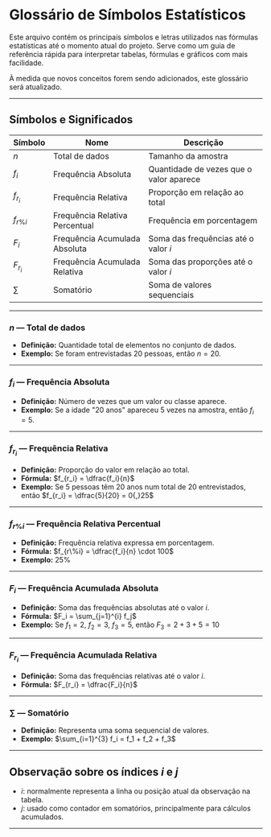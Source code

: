 # Glossário de Símbolos Estatísticos

Este arquivo contém os principais símbolos e letras utilizados nas fórmulas estatísticas até o momento atual do projeto. Serve como um guia de referência rápida para interpretar tabelas, fórmulas e gráficos com mais facilidade.

À medida que novos conceitos forem sendo adicionados, este glossário será atualizado.

---

## Símbolos e Significados

| Símbolo         | Nome                                | Descrição                                                  |
|-----------------|-------------------------------------|-------------------------------------------------------------|
| $n$             | Total de dados                      | Tamanho da amostra                                          |
| $f_i$           | Frequência Absoluta                 | Quantidade de vezes que o valor aparece                    |
| $f_{r_i}$       | Frequência Relativa                 | Proporção em relação ao total                              |
| $f_{r\%i}$      | Frequência Relativa Percentual      | Frequência em porcentagem                                  |
| $F_i$           | Frequência Acumulada Absoluta       | Soma das frequências até o valor $i$                       |
| $F_{r_i}$       | Frequência Acumulada Relativa       | Soma das proporções até o valor $i$                        |
| $\sum$          | Somatório                           | Soma de valores sequenciais                                |

---

### $n$ — Total de dados

- **Definição:** Quantidade total de elementos no conjunto de dados.
- **Exemplo:** Se foram entrevistadas 20 pessoas, então $n = 20$.

---

### $f_i$ — Frequência Absoluta

- **Definição:** Número de vezes que um valor ou classe aparece.
- **Exemplo:** Se a idade "20 anos" apareceu 5 vezes na amostra, então $f_i = 5$.

---

### $f_{r_i}$ — Frequência Relativa

- **Definição:** Proporção do valor em relação ao total.
- **Fórmula:** $f_{r_i} = \dfrac{f_i}{n}$
- **Exemplo:** Se 5 pessoas têm 20 anos num total de 20 entrevistados, então $f_{r_i} = \dfrac{5}{20} = 0{,}25$

---

### $f_{r\%i}$ — Frequência Relativa Percentual

- **Definição:** Frequência relativa expressa em porcentagem.
- **Fórmula:** $f_{r\%i} = \dfrac{f_i}{n} \cdot 100$
- **Exemplo:** $25\%$

---

### $F_i$ — Frequência Acumulada Absoluta

- **Definição:** Soma das frequências absolutas até o valor $i$.
- **Fórmula:** $F_i = \sum_{j=1}^{i} f_j$
- **Exemplo:** Se $f_1 = 2$, $f_2 = 3$, $f_3 = 5$, então $F_3 = 2 + 3 + 5 = 10$

---

### $F_{r_i}$ — Frequência Acumulada Relativa

- **Definição:** Soma das frequências relativas até o valor $i$.
- **Fórmula:** $F_{r_i} = \dfrac{F_i}{n}$

---

### $\sum$ — Somatório

- **Definição:** Representa uma soma sequencial de valores.
- **Exemplo:** $\sum_{i=1}^{3} f_i = f_1 + f_2 + f_3$

---

## Observação sobre os índices $i$ e $j$

- $i$: normalmente representa a linha ou posição atual da observação na tabela.
- $j$: usado como contador em somatórios, principalmente para cálculos acumulados.

---
